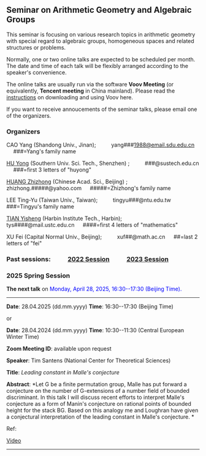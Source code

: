 ## Seminar on Arithmetic Geometry and Algebraic Groups

This seminar is focusing on various research topics in arithmetic geometry with special regard to algebraic groups, homogeneous spaces and related structures 
or problems.

Normally, one or two online talks are expected to be scheduled per month. The date and time of each talk will be flexibly arranged according to the speaker's 
convenience. 

The online talks are usually run via the software **Voov Meeting** (or equivalently, **Tencent meeting** in China mainland). 
Please read the [instructions](https://seminaragag.github.io/VoovInstructions.pdf) on downloading and using Voov here.

If you want to receive annoucements of the seminar talks, please email one of the organizers.


### Organizers

CAO Yang (Shandong Univ., Jinan);   &emsp; &emsp;  yang###1988@email.sdu.edu.cn   &emsp; ###=Yang's family name 

[HU Yong](https://math.sustech.edu.cn/c/huyong?lang=en) (Southern Univ. Sci. Tech., Shenzhen) ;  &emsp; &emsp;  ###@sustech.edu.cn   &emsp; ###=first 3 letters of "huyong"

[HUANG Zhizhong](http://www.math.ac.cn/people/assoprof/202302/t20230228_734301.html) (Chinese Acad. Sci., Beijing) ;  &emsp; &emsp;  zhizhong.#####@yahoo.com &emsp; #####=Zhizhong's family name

LEE Ting-Yu (Taiwan Univ., Taiwan); &emsp; &emsp;  tingyu###@ntu.edu.tw   &emsp; ###=Tingyu's family name 

[TIAN Yisheng](https://sites.google.com/site/yishengtianmaths/home) (Harbin Institute Tech., Harbin);   &emsp; &emsp;  tys####@mail.ustc.edu.cn   &emsp; ####=first 4 letters of "mathematics"

XU Fei (Capital Normal Univ., Beijing);   &emsp; &emsp;  xuf##@math.ac.cn    &emsp; ##=last 2 letters of "fei"


### Past sessions:  &emsp; &emsp; [2022 Session](https://seminaragag.github.io/2022session) &emsp; &emsp; [2023 Session](https://seminaragag.github.io/2023session)



### 2025 Spring Session 

**The next talk** on  <font color=blue>  Monday, April 28, 2025, 16:30--17:30 (Beijing Time).</font>


-----------------------------------------------------------------

**Date**: 28.04.2025 (dd.mm.yyyy)  **Time**:  16:30--17:30 (Beijing Time)

or

**Date**: 28.04.2024 (dd.mm.yyyy)  **Time**:  10:30--11:30 (Central European Winter Time)

**Zoom Meeting ID**: available upon request

**Speaker**: Tim Santens (National Center for Theoretical Sciences)

**Title**:  *Leading constant in Malle's conjecture*

**Abstract**:  *Let G be a finite permutation group, Malle has put forward a conjecture on the number of G-extensions of a number field of bounded discriminant. 
In this talk I will discuss recent efforts to interpret Malle's conjecture as a form of Manin's conjecture on rational points of bounded height for the stack BG. 
Based on this analogy me and Loughran have given a conjectural interpretation of the leading constant in Malle's conjecture. *

Ref:  

[Video](https://www.bilibili.com/video/BV1SzkuYxE1Z)

-----------------------------------------------------------------



